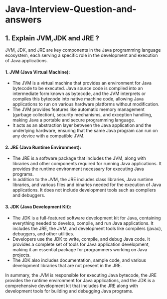 # Java-Interview-Question-and-answers

## 1. Explain JVM,JDK and JRE ?

JVM, JDK, and JRE are key components in the Java programming language ecosystem, each serving a specific role in the development and execution of Java applications.

#### 1. JVM (Java Virtual Machine):

* The JVM is a virtual machine that provides an environment for Java bytecode to be executed. Java source code is compiled into an intermediate form known as bytecode, and the JVM interprets or compiles this bytecode into native machine code, allowing Java applications to run on various hardware platforms without modification.
* The JVM provides features like automatic memory management (garbage collection), security mechanisms, and exception handling, making Java a portable and secure programming language.
* It acts as an abstraction layer between the Java application and the underlying hardware, ensuring that the same Java program can run on any device with a compatible JVM.

#### 2. JRE (Java Runtime Environment):

* The JRE is a software package that includes the JVM, along with libraries and other components required for running Java applications. It provides the runtime environment necessary for executing Java programs.
* In addition to the JVM, the JRE includes class libraries, Java runtime libraries, and various files and binaries needed for the execution of Java applications. It does not include development tools such as compilers and debuggers.

#### 3. JDK (Java Development Kit):

* The JDK is a full-featured software development kit for Java, containing everything needed to develop, compile, and run Java applications. It includes the JRE, the JVM, and development tools like compilers (javac), debuggers, and other utilities.
* Developers use the JDK to write, compile, and debug Java code. It provides a complete set of tools for Java application development, making it an essential package for programmers working on Java projects.
* The JDK also includes documentation, sample code, and various development libraries that are not present in the JRE.


In summary, the JVM is responsible for executing Java bytecode, the JRE provides the runtime environment for Java applications, and the JDK is a comprehensive development kit that includes the JRE along with development tools for building and debugging Java programs.
